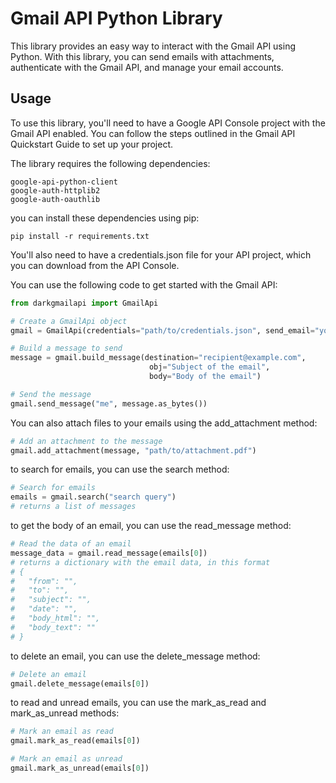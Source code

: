 # Gmail API Python Library
This library provides an easy way to interact with the Gmail API using Python. With this library, you can send emails with attachments, authenticate with the Gmail API, and manage your email accounts.

## Usage
To use this library, you'll need to have a Google API Console project with the Gmail API enabled. You can follow the steps outlined in the Gmail API Quickstart Guide to set up your project.

The library requires the following dependencies:
```
google-api-python-client
google-auth-httplib2
google-auth-oauthlib
```
you can install these dependencies using pip:
```
pip install -r requirements.txt
```
You'll also need to have a credentials.json file for your API project, which you can download from the API Console.

You can use the following code to get started with the Gmail API:
```py
from darkgmailapi import GmailApi

# Create a GmailApi object
gmail = GmailApi(credentials="path/to/credentials.json", send_email="you@example.com", token_file="path/to/token.pickle", scope="https://mail.google.com/")

# Build a message to send
message = gmail.build_message(destination="recipient@example.com",
                               obj="Subject of the email",
                               body="Body of the email")

# Send the message
gmail.send_message("me", message.as_bytes())
```
You can also attach files to your emails using the add_attachment method:
```py
# Add an attachment to the message
gmail.add_attachment(message, "path/to/attachment.pdf")
```
to search for emails, you can use the search method:
```py
# Search for emails
emails = gmail.search("search query")
# returns a list of messages
```
to get the body of an email, you can use the read_message method:
```py
# Read the data of an email
message_data = gmail.read_message(emails[0])
# returns a dictionary with the email data, in this format
# {
#   "from": "",
#   "to": "",
#   "subject": "",
#   "date": "",
#   "body_html": "",
#   "body_text": ""
# }
```
to delete an email, you can use the delete_message method:
```py
# Delete an email
gmail.delete_message(emails[0])
```
to read and unread emails, you can use the mark_as_read and mark_as_unread methods:
```py
# Mark an email as read
gmail.mark_as_read(emails[0])

# Mark an email as unread
gmail.mark_as_unread(emails[0])
```